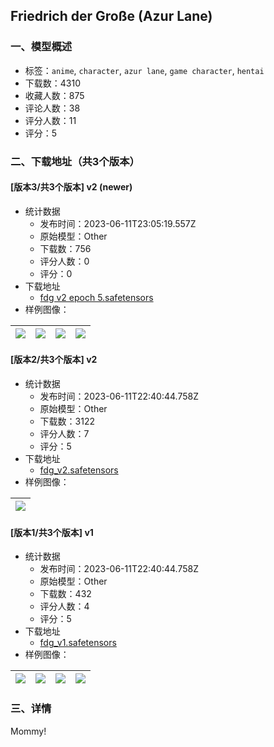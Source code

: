 ## Friedrich der Große (Azur Lane)
### 一、模型概述

- 标签：`anime`, `character`, `azur lane`, `game character`, `hentai`
- 下载数：4310
- 收藏人数：875
- 评论人数：38
- 评分人数：11
- 评分：5

### 二、下载地址（共3个版本）

#### [版本3/共3个版本] v2 (newer)

- 统计数据
  - 发布时间：2023-06-11T23:05:19.557Z
  - 原始模型：Other
  - 下载数：756
  - 评分人数：0
  - 评分：0
- 下载地址
  - [fdg v2 epoch 5.safetensors](https://civitai.com/api/download/models/94137)
- 样例图像：

| <img src="https://image.civitai.com/xG1nkqKTMzGDvpLrqFT7WA/0ecf790e-5914-466a-b44f-df669dc65607/width=450/1114426.jpeg" /> | <img src="https://image.civitai.com/xG1nkqKTMzGDvpLrqFT7WA/7bf51fdc-d132-4c5e-aaa9-c8edb11fb535/width=450/1114424.jpeg" /> | <img src="https://image.civitai.com/xG1nkqKTMzGDvpLrqFT7WA/4e1a99de-1207-4762-a7be-0fb255a9f0db/width=450/1114425.jpeg" /> | <img src="https://image.civitai.com/xG1nkqKTMzGDvpLrqFT7WA/798d63af-d2c2-4bf6-981a-a8fa45e9cc28/width=450/1114422.jpeg" /> |
| ---- | ---- | ---- | ---- |

#### [版本2/共3个版本] v2

- 统计数据
  - 发布时间：2023-06-11T22:40:44.758Z
  - 原始模型：Other
  - 下载数：3122
  - 评分人数：7
  - 评分：5
- 下载地址
  - [fdg_v2.safetensors](https://civitai.com/api/download/models/6523)
- 样例图像：

| <img src="https://image.civitai.com/xG1nkqKTMzGDvpLrqFT7WA/8c149233-3606-4eaa-c9e3-eab3ac74af00/width=450/58978.jpeg" /> |
| ---- |

#### [版本1/共3个版本] v1

- 统计数据
  - 发布时间：2023-06-11T22:40:44.758Z
  - 原始模型：Other
  - 下载数：432
  - 评分人数：4
  - 评分：5
- 下载地址
  - [fdg_v1.safetensors](https://civitai.com/api/download/models/6138)
- 样例图像：

| <img src="https://image.civitai.com/xG1nkqKTMzGDvpLrqFT7WA/4cef1090-2229-4c13-35bf-7e24641b9e00/width=450/53453.jpeg" /> | <img src="https://image.civitai.com/xG1nkqKTMzGDvpLrqFT7WA/f6b40f9e-4173-4196-9180-8d44df009f00/width=450/53434.jpeg" /> | <img src="https://image.civitai.com/xG1nkqKTMzGDvpLrqFT7WA/e3e8cf0b-afc7-4d18-da15-58069f13a000/width=450/53452.jpeg" /> | <img src="https://image.civitai.com/xG1nkqKTMzGDvpLrqFT7WA/f0b8edda-178c-4ffb-dbaf-78ba2349c400/width=450/53451.jpeg" /> |
| ---- | ---- | ---- | ---- |


### 三、详情
<p>Mommy!</p>